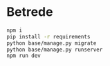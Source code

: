 Betrede 
====================
```bash
npm i
pip install -r requirements
python base/manage.py migrate
python base/manage.py runserver
npm run dev
```
